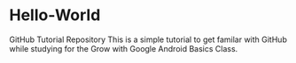 # Hello-World
GitHub Tutorial Repository
This is a simple tutorial to get familar with GitHub while studying for the Grow with Google Android Basics Class. 
